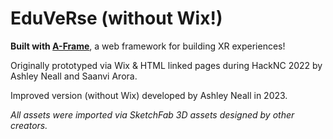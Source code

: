 # EduVeRse (without Wix!)

**Built with [A-Frame](https://aframe.io)**, a web framework for building XR experiences!

Originally prototyped via Wix & HTML linked pages during HackNC 2022 by Ashley Neall and Saanvi Arora.

Improved version (without Wix) developed by Ashley Neall in 2023.

*All assets were imported via SketchFab 3D assets designed by other creators.*